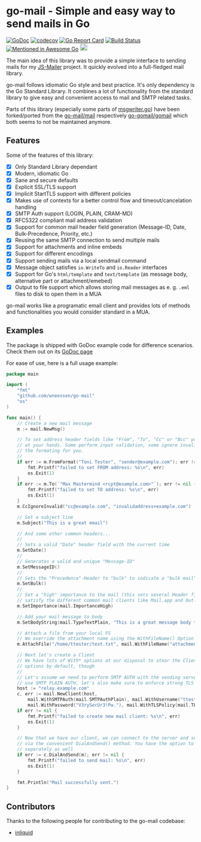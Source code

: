 # go-mail - Simple and easy way to send mails in Go

[![GoDoc](https://godoc.org/github.com/wneessen/go-mail?status.svg)](https://pkg.go.dev/github.com/wneessen/go-mail)
[![codecov](https://codecov.io/gh/wneessen/go-mail/branch/main/graph/badge.svg?token=37KWJV03MR)](https://codecov.io/gh/wneessen/go-mail) 
[![Go Report Card](https://goreportcard.com/badge/github.com/wneessen/go-mail)](https://goreportcard.com/report/github.com/wneessen/go-mail) 
[![Build Status](https://api.cirrus-ci.com/github/wneessen/go-mail.svg)](https://cirrus-ci.com/github/wneessen/go-mail) 
[![Mentioned in Awesome Go](https://awesome.re/mentioned-badge-flat.svg)](https://github.com/avelino/awesome-go) 
<a href="https://ko-fi.com/D1D24V9IX"><img src="https://uploads-ssl.webflow.com/5c14e387dab576fe667689cf/5cbed8a4ae2b88347c06c923_BuyMeACoffee_blue.png" height="20" alt="buy ma a coffee"></a>

The main idea of this library was to provide a simple interface to sending mails for
my [JS-Mailer](https://github.com/wneessen/js-mailer) project. It quickly evolved into a full-fledged mail library.

go-mail follows idiomatic Go style and best practice. It's only dependency is the Go Standard Library. It combines a lot
of functionality from the standard library to give easy and convenient access to mail and SMTP related tasks.

Parts of this library (especially some parts of [msgwriter.go](msgwriter.go)) have been forked/ported from the
[go-mail/mail](https://github.com/go-mail/mail) respectively [go-gomail/gomail](https://github.com/go-gomail/gomail)
which both seems to not be maintained anymore.

## Features

Some of the features of this library:

* [X] Only Standard Library dependant
* [X] Modern, idiomatic Go
* [X] Sane and secure defaults
* [X] Explicit SSL/TLS support
* [X] Implicit StartTLS support with different policies
* [X] Makes use of contexts for a better control flow and timeout/cancelation handling
* [X] SMTP Auth support (LOGIN, PLAIN, CRAM-MD)
* [X] RFC5322 compliant mail address validation
* [X] Support for common mail header field generation (Message-ID, Date, Bulk-Precedence, Priority, etc.)
* [X] Reusing the same SMTP connection to send multiple mails
* [X] Support for attachments and inline embeds
* [X] Support for different encodings
* [X] Support sending mails via a local sendmail command
* [X] Message object satisfies `io.WriteTo` and `io.Reader` interfaces
* [X] Support for Go's `html/template` and `text/template` (as message body, alternative part or attachment/emebed)
* [X] Output to file support which allows storing mail messages as e. g. `.eml` files to disk to open them in a MUA

go-mail works like a programatic email client and provides lots of methods and functionalities you would consider
standard in a MUA.

## Examples

The package is shipped with GoDoc example code for difference scenarios. Check them out on its
[GoDoc page](https://pkg.go.dev/github.com/wneessen/go-mail#pkg-examples)

For ease of use, here is a full usage example:

```go
package main

import (
	"fmt"
	"github.com/wneessen/go-mail"
	"os"
)

func main() {
	// Create a new mail message
	m := mail.NewMsg()

	// To set address header fields like "From", "To", "Cc" or "Bcc" you have different methods
	// at your hands. Some perform input validation, some ignore invalid addresses. Some perform
	// the formating for you.
	// 
	if err := m.FromFormat("Toni Tester", "sender@example.com"); err != nil {
		fmt.Printf("failed to set FROM address: %s\n", err)
		os.Exit(1)
	}
	if err := m.To(`"Max Mastermind <rcpt@example.com>"`); err != nil {
		fmt.Printf("failed to set TO address: %s\n", err)
		os.Exit(1)
	}
	m.CcIgnoreInvalid("cc@example.com", "invalidaddress+example.com")

	// Set a subject line
	m.Subject("This is a great email")

	// And some other common headers...
	//
	// Sets a valid "Date" header field with the current time
	m.SetDate()
	//
	// Generates a valid and unique "Message-ID"
	m.SetMessageID()
	//
	// Sets the "Precedence"-Header to "bulk" to indicate a "bulk mail"
	m.SetBulk()
	//
	// Set a "high" importance to the mail (this sets several Header fields to 
	// satisfy the different common mail clients like Mail.app and Outlook)
	m.SetImportance(mail.ImportanceHigh)

	// Add your mail message to body
	m.SetBodyString(mail.TypeTextPlain, "This is a great message body text.")

	// Attach a file from your local FS
	// We override the attachment name using the WithFileName() Option
	m.AttachFile("/home/ttester/test.txt", mail.WithFileName("attachment.txt"))

	// Next let's create a Client
	// We have lots of With* options at our disposal to stear the Client. It will set sane
	// options by default, though
	//
	// Let's assume we need to perform SMTP AUTH with the sending server, though. Since we
	// use SMTP PLAIN AUTH, let's also make sure to enforce strong TLS
	host := "relay.example.com"
	c, err := mail.NewClient(host,
		mail.WithSMTPAuth(mail.SMTPAuthPlain), mail.WithUsername("ttester"),
		mail.WithPassword("V3rySecUr3!Pw."), mail.WithTLSPolicy(mail.TLSMandatory))
	if err != nil {
		fmt.Printf("failed to create new mail client: %s\n", err)
		os.Exit(1)
	}

	// Now that we have our client, we can connect to the server and send our mail message
	// via the convenient DialAndSend() method. You have the option to Dial() and Send()
	// seperately as well
	if err := c.DialAndSend(m); err != nil {
		fmt.Printf("failed to send mail: %s\n", err)
		os.Exit(1)
	}

	fmt.Println("Mail successfully sent.")
}
```

## Contributors
Thanks to the following people for contributing to the go-mail codebase:
* [inliquid](https://github.com/inliquid) 
